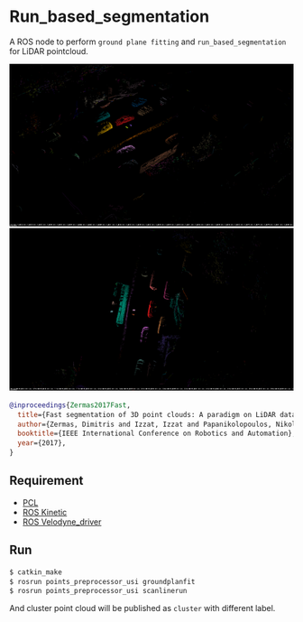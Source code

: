 # Run_based_segmentation
A ROS node to perform `ground plane fitting` and `run_based_segmentation` for LiDAR pointcloud.

![pic1](./pic/1.png)
![pic2](./pic/2.png)

```bib
@inproceedings{Zermas2017Fast,
  title={Fast segmentation of 3D point clouds: A paradigm on LiDAR data for autonomous vehicle applications},
  author={Zermas, Dimitris and Izzat, Izzat and Papanikolopoulos, Nikolaos},
  booktitle={IEEE International Conference on Robotics and Automation},
  year={2017},
}
```

## Requirement
* [PCL](https://github.com/PointCloudLibrary/pcl)
* [ROS Kinetic](http://wiki.ros.org/kinetic/Installation/Ubuntu)
* [ROS Velodyne_driver](https://github.com/ros-drivers/velodyne)

## Run
```bash
$ catkin_make
$ rosrun points_preprocessor_usi groundplanfit
$ rosrun points_preprocessor_usi scanlinerun
```
And cluster point cloud will be published as `cluster` with different label.	
